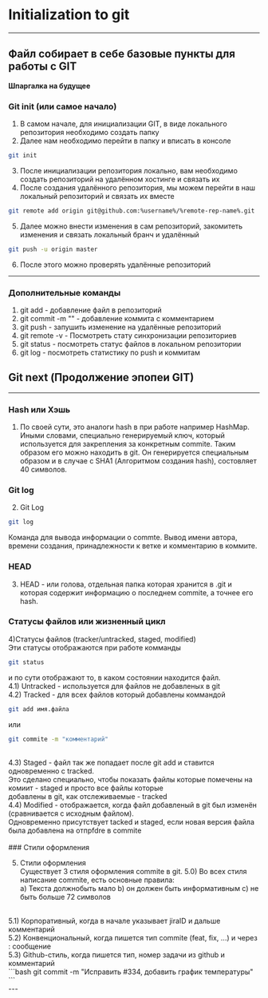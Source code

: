 # Initialization to git
---
## Файл собирает в себе базовые пункты для работы с GIT
**Шпаргалка на будущее**

### Git init (или самое начало)

1) В самом начале, для инициализации GIT, в виде локального репозитория необходимо создать папку<br>
2) Далее нам необходимо перейти в папку и вписать в консоле
```bash
git init
```
3) После инициализации репозитория локально, вам необходимо создать репозиторий на удалённом хостинге и связать их<br>
4) После создания удалённого репозитория, мы можем перейти в наш локальный репозиторий и связать их вместе
```bash
git remote add origin git@github.com:%username%/%remote-rep-name%.git
```
5) Далее можно внести изменения в сам репозиторий, закомитеть изменения и связать локальный бранч и удалённый  
```bash
git push -u origin master
```
6) После этого можно проверять удалённые репозиторий

---

### Дополнительные команды<br>
1) git add - добавление файл в репозиторий<br>
2) git commit -m "" - добавление коммита с комментарием<br> 
3) git push - запушить изменение на удалённые репозиторий<br>
4) git remote -v - Посмотреть стату синхронизации репозиториев<br>
5) git status - посмотреть статус файлов в локальном репозитории<br>
6) git log - посмотреть статистику по push и коммитам<br>


## Git next (Продолжение эпопеи GIT)
---
### Hash или Хэшь

1) По своей сути, это аналоги hash в при работе например HashMap. Иными словами, специально генерируемый ключ,
который используется для закрепления за конкретным commite. Таким образом его можно находить в git.
Он генерируется специальным образом и в случае с SHA1 (Алгоритмом создания hash), состовляет 40 символов.

### Git log

2) Git Log
```bash
git log
```
Команда для вывода информации о commte. Вывод имени автора, времени создания, принадлежности к ветке и
комментарию в коммите.

### HEAD

3) HEAD - 
или голова, отдельная папка которая хранится в .git и которая содержит информацию о последнем commite,
а точнее его hash.

### Статусы файлов или жизненный цикл

4)Статусы файлов (tracker/untracked, staged, modified)<br>
Эти статусы отображаются при работе комманды 
```bash
git status
```
 и по сути отображают то, в каком состоянии находится файл.<br>
4.1) Untracked - используется для файлов не добавленых в git<br>
4.2) Tracked - для всех файлов который добавлены коммандой 
```bash
git add имя.файла
```
или
```bash
git commite -m "комментарий"
```
<br>
4.3) Staged - файл так же попадает после git add и ставится одновременно с tracked.<br>
Это сделано специально, чтобы показать файлы которые помечены на комиит - staged и просто все файлы которые<br>
добавлены в git, как отслеживаемые - tracked<br>
4.4) Modified - отображается, когда файл добавленый в git был изменён (сравнивается с исходным файлом).<br>
Одновременно присутствует tacked и staged, если новая версия файла была добавлена на отпрfdre в commite<br>
<br>
### Стили оформления

5) Стили оформления<br>
Существует 3 стиля оформления commite в git.
5.0) Во всех стиля написание commite, есть основные правила:<br>
a) Текста должнобыть мало
b) он должен быть информативным
c) не быть больше 72 символов
<br>
5.1) Корпоративный, когда в начале указывает jiraID и дальше комментарий<br>
5.2) Конвенциональный, когда пишется тип commite (feat, fix, ...) и через : сообщение<br>
5.3) Github-стиль, когда пишется тип, номер задачи из github и комментарий<br>
```bash
git commit -m "Исправить #334, добавить график температуры"
```
<br>
---
